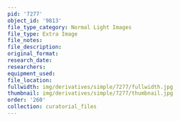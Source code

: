 ```yaml
---
pid: '7277'
object_id: '9813'
file_type_category: Normal Light Images
file_type: Extra Image
file_notes:
file_description:
original_format:
research_date:
researchers:
equipment_used:
file_location:
fullwidth: img/derivatives/simple/7277/fullwidth.jpg
thumbnail: img/derivatives/simple/7277/thumbnail.jpg
order: '260'
collection: curatorial_files
---
```

